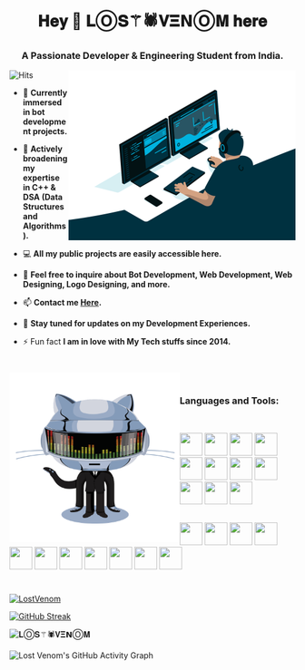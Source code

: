 <h1 align="center">𝐇𝐞𝐲 👋 𝐋Ⓞ𝐒⚚🕷𝐕𝚵𝗡Ⓞ𝐌 𝐡𝐞𝐫𝐞</h1>
<h3 align="center">A Passionate Developer & Engineering Student from India.</h3>
<img align="right" alt="Coding" width="400" src="https://github.com/LostVenom/LostVenom/blob/main/LostVenomDS.gif">


![Hits](https://hits.seeyoufarm.com/api/count/incr/badge.svg?url=https%3A%2F%2Fgithub.com%2Fpirate303&count_bg=%23DDDDDD&title_bg=%23000000&icon=apachecassandra.svg&icon_color=%23E7E7E7&title=Lost%20Hits&edge_flat=false)

- 🔭 **Currently immersed in bot development projects.**

- 🌱 **Actively broadening my expertise in C++ & DSA (Data Structures and Algorithms).**

- 💻 **All my public projects are easily accessible here.**

- 💬 **Feel free to inquire about Bot Development, Web Development, Web Designing, Logo Designing, and more.**

- 📫 **Contact me [Here](www.linkedin.com/in/lostvenom).**

- 📄 **Stay tuned for updates on my Development Experiences.**

- ⚡ Fun fact **I am in love with My Tech stuffs since 2014.**

#
  
</p>
<img align="left" height="300px" width="300px" alt="𝙶𝙸𝙵" src="https://github.com/LostVenom/LostVenom/blob/main/LostVenomGithub.webp"/>
<br/>

<h3 align="left">Languages and Tools:</h3>

<br/>


<code><img height="40" width="40" src="https://www.naveedashfaq.me/img/python.png"/></code>
<code><img height="40" width="40" src="https://www.naveedashfaq.me/img/html.png"/></code>
<code><img height="40" width="40" src="https://www.naveedashfaq.me/img/java.png"/></code>
<code><img height="40" width="40" src="https://www.naveedashfaq.me/img/c.png"/></code>
<code><img height="40" width="40" src="https://www.naveedashfaq.me/img/c++.png"/></code>
<code><img height="40" width="40" src="https://www.naveedashfaq.me/img/linux.png"/></code>
<code><img height="40" width="40" src="https://icon-library.com/images/heroku-icon/heroku-icon-27.jpg"/></code>
<code><img height="40" width="40" src="https://www.naveedashfaq.me/img/git.png"/></code>
<code><img height="40" width="40" src="https://upload.wikimedia.org/wikipedia/commons/thumb/a/ae/Github-desktop-logo-symbol.svg/1200px-Github-desktop-logo-symbol.svg.png"/></code>
<code><img height="40" width="40" src="https://ratfactor.com/misc/mingw64/mingw-w64.svg"/></code>
<code><img height="40" width="40" src="https://www.naveedashfaq.me/img/unity.png"/></code>

##

<code><img height="40" width="40" src="https://i.pinimg.com/originals/5c/98/5e/5c985e0b67da1a2f01c07a30996f128f.png"/></code>
<code><img height="40" width="40" src="https://upload.wikimedia.org/wikipedia/commons/5/50/Adobe_Illustrator_icon.png"/></code>
<code><img height="40" width="40" src="https://upload.wikimedia.org/wikipedia/commons/1/1c/Adobe_Express_logo_RGB_1024px.png"/></code>
<code><img height="40" width="40" src="https://freelogopng.com/images/all_img/1656733637logo-canva-png.png"/></code>
<code><img height="40" width="40" src="https://cdn.icon-icons.com/icons2/3053/PNG/512/photoscape_x_macos_bigsur_icon_189834.png"/></code>
<code><img height="40" width="40" src="https://brandslogos.com/wp-content/uploads/images/large/arduino-logo-1.png"/></code>
<code><img height="40" width="40" src="https://static-00.iconduck.com/assets.00/visual-studio-code-icon-2048x2026-9ua8vqiy.png"/></code>
<code><img height="40" width="40" src="https://i.pinimg.com/originals/6f/73/32/6f73329230883dde8838c8f67479413f.png"/></code>
<code><img height="40" width="40" src="https://upload.wikimedia.org/wikipedia/commons/thumb/8/88/Garuda-blue-sgs.svg/1200px-Garuda-blue-sgs.svg.png"/></code>
<code><img height="40" width="40" src="https://images.rawpixel.com/image_png_social_square/czNmcy1wcml2YXRlL3Jhd3BpeGVsX2ltYWdlcy93ZWJzaXRlX2NvbnRlbnQvbHIvdjk4Mi1kMi0yMy5wbmc.png"/></code>
<code><img height="40" width="40" src="https://w7.pngwing.com/pngs/625/558/png-transparent-bing-bing-logo-logo-search-engine-brand-logo-linux-logo-3d-icon-thumbnail.png"/></code>

#
<p align="left"> <a href="https://github.com/ryo-ma/github-profile-trophy"><img src="https://github-profile-trophy.vercel.app/?username=LostVenom" alt="LostVenom" /></a> </p>

<p align="left"> <a href="https://git.io/streak-stats"><img src="https://github-readme-streak-stats.herokuapp.com?user=LostVenom&theme=dark&date_format=M%20j%5B%2C%20Y%5D&card_width=445&ring=0EE139&fire=0EE139&currStreakLabel=FFFFFF&sideNums=0EE139" alt="GitHub Streak" /></a> </p> 

![𝐋Ⓞ𝐒⚚🕷𝐕𝚵𝗡Ⓞ𝐌](https://github-readme-stats.vercel.app/api/?username=LostVenom\&show_icons=true\&title_color=0EE139\&icon_color=0EE139\&text_color=9f9f9f\&bg_color=151515)

![Lost Venom's GitHub Activity Graph](https://ghactivity.mrayush.me/graph?username=LostVenom&bg_color=151515&color=42d762&line=0ee139&point=ffffff&area=true&hide_border=true)
